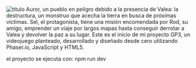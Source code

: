 ![titulo](https://github.com/devdanielmoreno/Auror-FinalProyectDAW/assets/129606704/f36b42cb-b5b3-4a44-98c3-180fbf76c894)
Auror, un pueblo en peligro debido a la presencia de Valea: la destructura, un monstruo que acecha la tierra en busca de próximas víctimas. Sel, el protagonista, tiene una misión encomendada por Rod, su amigo, emprender un viaje por largos mapas hasta conseguir derrotar a Valea y devolver la paz a su lugar. Este es el inicio de mi proyecto GP3, un videojuego planteado, desarrollado y diseñado desde cero utilizando Phaser.io, JavaScript y HTML5. 

el proyecto se ejecuta con: npm run dev

